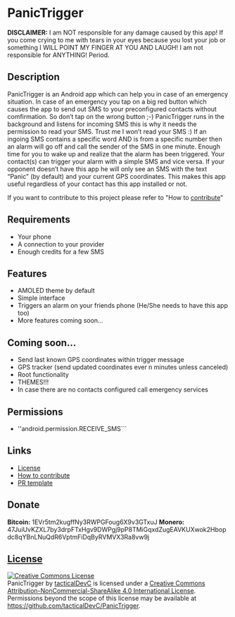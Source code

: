 # PanicTrigger
**DISCLAIMER:** I am NOT responsible for any damage caused by this app! If you come crying to me with tears in your eyes because you lost your job or something I WILL POINT MY FINGER AT YOU AND LAUGH! I am not responsible for ANYTHING! Period.
## Description
PanicTrigger is an Android app which can help you in case of an emergency situation. In case of an emergency you tap on a big red button which causes the app to send out SMS to your preconfigured contacts without comfirmation. So don’t tap on the wrong button ;-)
PanicTrigger runs in the background and listens for incoming SMS this is why it needs the permission to read your SMS. Trust me I won’t read your SMS :)
If an ingoing SMS contains a specific word AND is from a specific number then an alarm will go off and call the sender of the SMS in one minute. Enough time for you to wake up and realize that the alarm has been triggered.
Your contact(s) can trigger your alarm with a simple SMS and vice versa. If your opponent doesn’t have this app he will only see an SMS with the text “Panic” (by default) and your current GPS coordinates. This makes this app useful regardless of your contact has this app installed or not.

If you want to contribute to this project please refer to "How to [contribute](CONTRIBUTING.md)"
## Requirements
 - Your phone
 - A connection to your provider
 - Enough credits for a few SMS
## Features
 - AMOLED theme by default
 - Simple interface
 - Triggers an alarm on your friends phone (He/She needs to have this app too)
 - More features coming soon…
## Coming soon…
 - Send last known GPS coordinates within trigger message
 - GPS tracker (send updated coordinates ever n minutes unless canceled)
 - Root functionality
 - THEMES!!!
 - In case there are no contacts configured call emergency services
## Permissions
- ''android.permission.RECEIVE_SMS```
## Links
 - [License](LICENSE)
 - [How to contribute](CONTRIBUTING.md)
 - [PR template](PULL_REQUEST_TEMPLATE)
## Donate
**Bitcoin:** 1EVr5tm2kugffNy3RWPGFoug6X9v3GTxuJ
**Monero:** 47JuiUvKZXL7by3drpFTxHgv9DWPgj9pP8TMiGqxdZugEAVKUXwok2Hbopdc8qYBnLNuQdR6VptmFiDqByRVMVX3Ra8vw9j
## [License](LICENSE)
<p><a rel="license" href="http://creativecommons.org/licenses/by-nc-sa/4.0/"><img alt="Creative Commons License" src="https://i.creativecommons.org/l/by-nc-sa/4.0/88x31.png"></a><br><span>PanicTrigger</span> by <a href="https://github.com/tacticalDevC/PanicTrigger" rel="cc:attributionURL">tacticalDevC</a> is licensed under a <a rel="license" href="http://creativecommons.org/licenses/by-nc-sa/4.0/">Creative Commons Attribution-NonCommercial-ShareAlike 4.0 International License</a>.<br>Permissions beyond the scope of this license may be available at <a href="https://github.com/tacticalDevC/PanicTrigger" rel="cc:morePermissions">https://github.com/tacticalDevC/PanicTrigger</a>.</p>

<!--stackedit_data:
eyJoaXN0b3J5IjpbOTYwOTQxODQ1LC0xODI5NTU3ODc5LC04Nj
I3MTg0OTldfQ==
-->